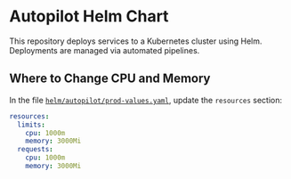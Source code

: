 # Autopilot Helm Chart

This repository deploys services to a Kubernetes cluster using Helm. Deployments are managed via automated pipelines.

## Where to Change CPU and Memory

In the file [`helm/autopilot/prod-values.yaml`](./helm/autopilot/prod-values.yaml), update the `resources` section:

```yaml
resources:
  limits:
    cpu: 1000m
    memory: 3000Mi
  requests:
    cpu: 1000m
    memory: 3000Mi
